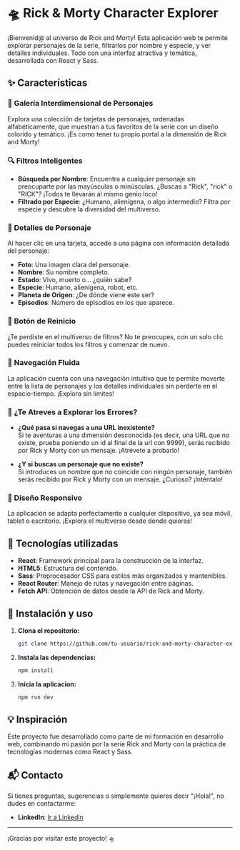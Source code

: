 # 🛸 Rick & Morty Character Explorer

¡Bienvenid@ al universo de Rick and Morty! Esta aplicación web te permite explorar personajes de la serie, filtrarlos por nombre y especie, y ver detalles individuales. Todo con una interfaz atractiva y temática, desarrollada con React y Sass.

## ✨ Características

### 🧬 Galería Interdimensional de Personajes

Explora una colección de tarjetas de personajes, ordenadas alfabéticamente, que muestran a tus favoritos de la serie con un diseño colorido y temático. ¡Es como tener tu propio portal a la dimensión de Rick and Morty!

### 🔍 Filtros Inteligentes

- **Búsqueda por Nombre**: Encuentra a cualquier personaje sin preocuparte por las mayúsculas o minúsculas. ¿Buscas a "Rick", "rick" o "RICK"? ¡Todos te llevarán al mismo genio loco!
- **Filtrado por Especie**: ¿Humano, alienígena, o algo intermedio? Filtra por especie y descubre la diversidad del multiverso.

### 📄 Detalles de Personaje

Al hacer clic en una tarjeta, accede a una página con información detallada del personaje:

- **Foto**: Una imagen clara del personaje.
- **Nombre**: Su nombre completo.
- **Estado**: Vivo, muerto o... ¿quién sabe?
- **Especie**: Humano, alienígena, robot, etc.
- **Planeta de Origen**: ¿De dónde viene este ser?
- **Episodios**: Número de episodios en los que aparece.

### 🔄 Botón de Reinicio

¿Te perdiste en el multiverso de filtros? No te preocupes, con un solo clic puedes reiniciar todos los filtros y comenzar de nuevo.

### 🧭 Navegación Fluida

La aplicación cuenta con una navegación intuitiva que te permite moverte entre la lista de personajes y los detalles individuales sin perderte en el espacio-tiempo. ¡Explora sin límites!

### 🚫 ¿Te Atreves a Explorar los Errores?

- **¿Qué pasa si navegas a una URL inexistente?**  
  Si te aventuras a una dimensión desconocida (es decir, una URL que no existe, prueba poniendo un id al final de la url con 9999), serás recibido por Rick y Morty con un mensaje. ¡Atrévete a probarlo!

- **¿Y si buscas un personaje que no existe?**  
  Si introduces un nombre que no coincide con ningún personaje, también serás recibido por Rick y Morty con un mensaje. ¿Curioso? ¡Inténtalo!

### 📱 Diseño Responsivo

La aplicación se adapta perfectamente a cualquier dispositivo, ya sea móvil, tablet o escritorio. ¡Explora el multiverso desde donde quieras!

## 🔧 Tecnologías utilizadas

- **React**: Framework principal para la construcción de la interfaz.
- **HTML5**: Estructura del contenido.
- **Sass**: Preprocesador CSS para estilos más organizados y mantenibles.
- **React Router**: Manejo de rutas y navegación entre páginas.
- **Fetch API**: Obtención de datos desde la API de Rick and Morty.

## 🚀 Instalación y uso

1. **Clona el repositorio:**

   ```bash
   git clone https://github.com/tu-usuario/rick-and-morty-character-explorer.git

2. **Instala las dependencias:**

   ```bash
   npm install

3. **Inicia la aplicacion:**

   ```bash
   npm run dev

## 💡 Inspiración

Este proyecto fue desarrollado como parte de mi formación en desarrollo web, combinando mi pasión por la serie Rick and Morty con la práctica de tecnologías modernas como React y Sass.

## 📬 Contacto

Si tienes preguntas, sugerencias o simplemente quieres decir "¡Hola!", no dudes en contactarme:

- **LinkedIn**: [Ir a Linkedin](https://www.linkedin.com/in/laura-martinez-perez-a5aa78299)

---

¡Gracias por visitar este proyecto! 🛸
  


